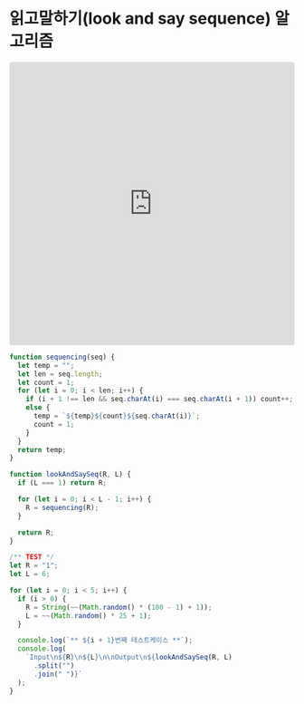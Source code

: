 # 읽고말하기(look and say sequence) 알고리즘

<iframe src="https://codesandbox.io/embed/infallible-currying-p19cq?fontsize=14" title="infallible-currying-p19cq" allow="geolocation; microphone; camera; midi; vr; accelerometer; gyroscope; payment; ambient-light-sensor; encrypted-media; usb" style="width:100%; height:500px; border:0; border-radius: 4px; overflow:hidden;" sandbox="allow-modals allow-forms allow-popups allow-scripts allow-same-origin"></iframe>

```javascript
function sequencing(seq) {
  let temp = "";
  let len = seq.length;
  let count = 1;
  for (let i = 0; i < len; i++) {
    if (i + 1 !== len && seq.charAt(i) === seq.charAt(i + 1)) count++;
    else {
      temp = `${temp}${count}${seq.charAt(i)}`;
      count = 1;
    }
  }
  return temp;
}

function lookAndSaySeq(R, L) {
  if (L === 1) return R;

  for (let i = 0; i < L - 1; i++) {
    R = sequencing(R);
  }

  return R;
}

/** TEST */
let R = "1";
let L = 6;

for (let i = 0; i < 5; i++) {
  if (i > 0) {
    R = String(~~(Math.random() * (100 - 1) + 1));
    L = ~~(Math.random() * 25 + 1);
  }

  console.log(`** ${i + 1}번째 테스트케이스 **`);
  console.log(
    `Input\n${R}\n${L}\n\nOutput\n${lookAndSaySeq(R, L)
      .split("")
      .join(" ")}`
  );
}

```

